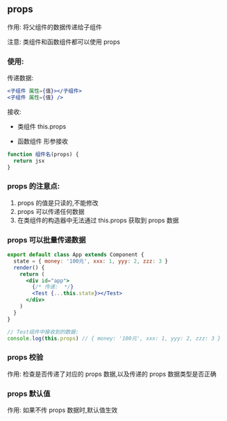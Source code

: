 ## props

作用: 将父组件的数据传递给子组件

注意: 类组件和函数组件都可以使用 props

### 使用:

传递数据:

```jsx
<子组件 属性={值}></子组件>
<子组件 属性={值} />
```

接收:

- 类组件 this.props

- 函数组件 形参接收

```jsx
function 组件名(props) {
  return jsx
}
```

### props 的注意点:

1. props 的值是只读的,不能修改
2. props 可以传递任何数据
3. 在类组件的构造器中无法通过 this.props 获取到 props 数据

### props 可以批量传递数据

```jsx
export default class App extends Component {
  state = { money: '100元', xxx: 1, yyy: 2, zzz: 3 }
  render() {
    return (
      <div id="app">
        {/* 传递:  */}
        <Test {...this.state}></Test>
      </div>
    )
  }
}

// Test组件中接收到的数据:
console.log(this.props) // { money: '100元', xxx: 1, yyy: 2, zzz: 3 }
```

### props 校验

作用: 检查是否传递了对应的 props 数据,以及传递的 props 数据类型是否正确

### props 默认值

作用: 如果不传 props 数据时,默认值生效
